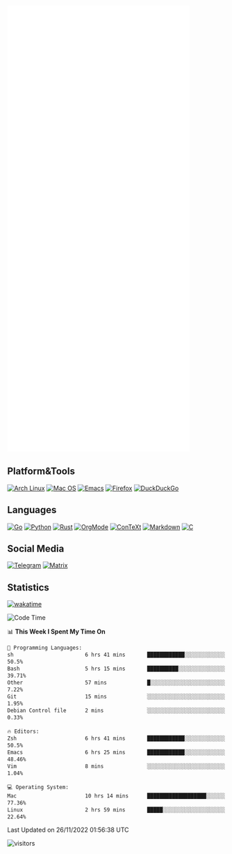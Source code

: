 ![Metrics](https://github.com/SteamedFish/SteamedFish/blob/master/github-metrics.svg)

## Platform&Tools

[![Arch Linux](https://img.shields.io/badge/ArchLinux-1793D1?logo=arch-linux&logoColor=fff&style=flat-square)](https://archlinux.org/)
[![Mac OS](https://img.shields.io/badge/MacOS-000000?style=flat-square&logo=macos&logoColor=F0F0F0)](https://www.apple.com/macos/)
[![Emacs](https://img.shields.io/badge/Emacs-%237F5AB6.svg?&style=flat-square&logo=gnu-emacs&logoColor=white)](https://www.gnu.org/software/emacs/)
[![Firefox](https://img.shields.io/badge/Firefox-FF7139?style=flat-square&logo=Firefox-Browser&logoColor=white)](https://firefox.com/)
[![DuckDuckGo](https://img.shields.io/badge/DuckDuckGo-DE5833?style=flat-square&logo=DuckDuckGo&logoColor=white)](https://duckduckgo.com/)

## Languages

[![Go](https://img.shields.io/badge/Golang-%2300ADD8.svg?style=flat-square&logo=go&logoColor=white)](https://golang.org/)
[![Python](https://img.shields.io/badge/Python-3670A0?style=flat-square&logo=python&logoColor=ffdd54)](https://www.python.org/)
[![Rust](https://img.shields.io/badge/Rust-%23000000.svg?style=flat-square&logo=rust&logoColor=white)](https://www.rust-lang.org/)
[![OrgMode](https://img.shields.io/badge/OrgMode-%23000000.svg?style=flat-square&logo=org&logoColor=white)](https://orgmode.org/)
[![ConTeXt](https://img.shields.io/badge/ConTeXt-%23008080.svg?style=flat-square&logo=latex&logoColor=white)](https://contextgarden.net/)
[![Markdown](https://img.shields.io/badge/MarkDown-%23000000.svg?style=flat-square&logo=markdown&logoColor=white)](https://daringfireball.net/projects/markdown/)
[![C](https://img.shields.io/badge/C-%2300599C.svg?style=flat-square&logo=c&logoColor=white)](https://www.iso.org/standard/74528.html)

## Social Media
[![Telegram](https://img.shields.io/badge/SteamedFish-2CA5E0?style=social&logo=telegram&logoColor=white)](https://t.me/SteamedFish)
[![Matrix](https://img.shields.io/badge/SteamedFish-2CA5E0?style=social&logo=matrix&logoColor=black)](https://matrix.to/#/@i:steamedfish.org)

## Statistics
[![wakatime](https://wakatime.com/badge/user/168280d6-fcf2-4b4f-ad3a-dc4612f35b38.svg)](https://wakatime.com/@168280d6-fcf2-4b4f-ad3a-dc4612f35b38)

<!--START_SECTION:waka-->
![Code Time](http://img.shields.io/badge/Code%20Time-2%2C154%20hrs%2012%20mins-blue)

📊 **This Week I Spent My Time On** 

```text
💬 Programming Languages: 
sh                       6 hrs 41 mins       ████████████░░░░░░░░░░░░░   50.5% 
Bash                     5 hrs 15 mins       ██████████░░░░░░░░░░░░░░░   39.71% 
Other                    57 mins             █░░░░░░░░░░░░░░░░░░░░░░░░   7.22% 
Git                      15 mins             ░░░░░░░░░░░░░░░░░░░░░░░░░   1.95% 
Debian Control file      2 mins              ░░░░░░░░░░░░░░░░░░░░░░░░░   0.33%

🔥 Editors: 
Zsh                      6 hrs 41 mins       ████████████░░░░░░░░░░░░░   50.5% 
Emacs                    6 hrs 25 mins       ████████████░░░░░░░░░░░░░   48.46% 
Vim                      8 mins              ░░░░░░░░░░░░░░░░░░░░░░░░░   1.04%

💻 Operating System: 
Mac                      10 hrs 14 mins      ███████████████████░░░░░░   77.36% 
Linux                    2 hrs 59 mins       █████░░░░░░░░░░░░░░░░░░░░   22.64%

```


 Last Updated on 26/11/2022 01:56:38 UTC
<!--END_SECTION:waka-->

![visitors](https://visitor-badge.laobi.icu/badge?page_id=SteamedFish.SteamedFish)

